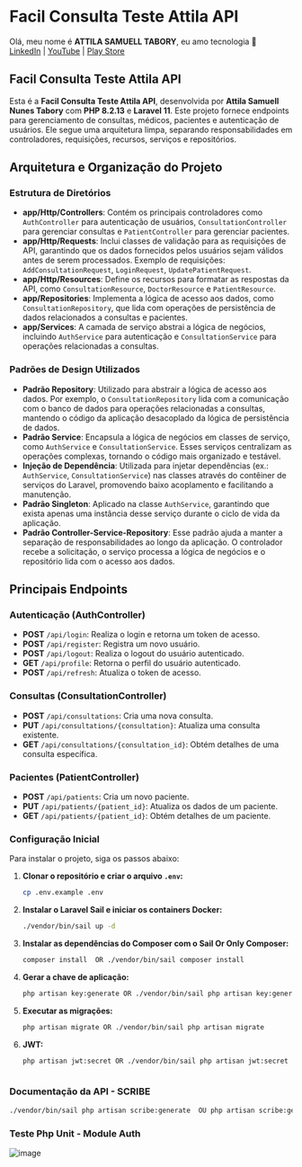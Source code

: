 # **Facil Consulta Teste Attila API**

Olá, meu nome é **ATTILA SAMUELL TABORY**, eu amo tecnologia 👋  
[LinkedIn](https://www.linkedin.com) | [YouTube](https://www.youtube.com) | [Play Store](https://play.google.com)

## Facil Consulta Teste Attila API

Esta é a **Facil Consulta Teste Attila API**, desenvolvida por **Attila Samuell Nunes Tabory** com **PHP 8.2.13** e **Laravel 11**. Este projeto fornece endpoints para gerenciamento de consultas, médicos, pacientes e autenticação de usuários. Ele segue uma arquitetura limpa, separando responsabilidades em controladores, requisições, recursos, serviços e repositórios.

## Arquitetura e Organização do Projeto

### Estrutura de Diretórios

- **app/Http/Controllers**: Contém os principais controladores como `AuthController` para autenticação de usuários, `ConsultationController` para gerenciar consultas e `PatientController` para gerenciar pacientes.
- **app/Http/Requests**: Inclui classes de validação para as requisições de API, garantindo que os dados fornecidos pelos usuários sejam válidos antes de serem processados. Exemplo de requisições: `AddConsultationRequest`, `LoginRequest`, `UpdatePatientRequest`.
- **app/Http/Resources**: Define os recursos para formatar as respostas da API, como `ConsultationResource`, `DoctorResource` e `PatientResource`.
- **app/Repositories**: Implementa a lógica de acesso aos dados, como `ConsultationRepository`, que lida com operações de persistência de dados relacionados a consultas e pacientes.
- **app/Services**: A camada de serviço abstrai a lógica de negócios, incluindo `AuthService` para autenticação e `ConsultationService` para operações relacionadas a consultas.

### Padrões de Design Utilizados

- **Padrão Repository**: Utilizado para abstrair a lógica de acesso aos dados. Por exemplo, o `ConsultationRepository` lida com a comunicação com o banco de dados para operações relacionadas a consultas, mantendo o código da aplicação desacoplado da lógica de persistência de dados.
- **Padrão Service**: Encapsula a lógica de negócios em classes de serviço, como `AuthService` e `ConsultationService`. Esses serviços centralizam as operações complexas, tornando o código mais organizado e testável.
- **Injeção de Dependência**: Utilizada para injetar dependências (ex.: `AuthService`, `ConsultationService`) nas classes através do contêiner de serviços do Laravel, promovendo baixo acoplamento e facilitando a manutenção.
- **Padrão Singleton**: Aplicado na classe `AuthService`, garantindo que exista apenas uma instância desse serviço durante o ciclo de vida da aplicação.
- **Padrão Controller-Service-Repository**: Esse padrão ajuda a manter a separação de responsabilidades ao longo da aplicação. O controlador recebe a solicitação, o serviço processa a lógica de negócios e o repositório lida com o acesso aos dados.

## Principais Endpoints

### Autenticação (AuthController)

- **POST** `/api/login`: Realiza o login e retorna um token de acesso.
- **POST** `/api/register`: Registra um novo usuário.
- **POST** `/api/logout`: Realiza o logout do usuário autenticado.
- **GET** `/api/profile`: Retorna o perfil do usuário autenticado.
- **POST** `/api/refresh`: Atualiza o token de acesso.

### Consultas (ConsultationController)

- **POST** `/api/consultations`: Cria uma nova consulta.
- **PUT** `/api/consultations/{consultation}`: Atualiza uma consulta existente.
- **GET** `/api/consultations/{consultation_id}`: Obtém detalhes de uma consulta específica.

### Pacientes (PatientController)

- **POST** `/api/patients`: Cria um novo paciente.
- **PUT** `/api/patients/{patient_id}`: Atualiza os dados de um paciente.
- **GET** `/api/patients/{patient_id}`: Obtém detalhes de um paciente.

### Configuração Inicial

Para instalar o projeto, siga os passos abaixo:

1. **Clonar o repositório e criar o arquivo `.env`:**

   ```bash
   cp .env.example .env


2. **Instalar o Laravel Sail e iniciar os containers Docker:**

   ```bash
   ./vendor/bin/sail up -d

3. **Instalar as dependências do Composer com o Sail Or Only Composer:**

   ```bash
   composer install  OR ./vendor/bin/sail composer install

4. **Gerar a chave de aplicação:**

   ```bash
   php artisan key:generate OR ./vendor/bin/sail php artisan key:generate

5. **Executar as migrações:**

   ```bash
   php artisan migrate OR ./vendor/bin/sail php artisan migrate

5. **JWT:**

   ```bash
   php artisan jwt:secret OR ./vendor/bin/sail php artisan jwt:secret

   

### Documentação da API - SCRIBE

```bash
./vendor/bin/sail php artisan scribe:generate  OU php artisan scribe:generate
```


### Teste Php Unit - Module Auth

![image](https://github.com/user-attachments/assets/876b1b3f-432e-4f3d-b32a-530b72dab7a9)

